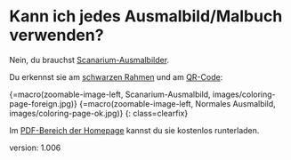 # Kann ich jedes Ausmalbild/Malbuch verwenden?

Nein, du brauchst [Scanarium-Ausmalbilder](#scanarium-coloring-pages).

Du erkennst sie am [schwarzen Rahmen](#rectangle) und am [QR-Code](#qr-code):

{=macro(zoomable-image-left, Scanarium-Ausmalbild, images/coloring-page-foreign.jpg)}
{=macro(zoomable-image-left, Normales Ausmalbild, images/coloring-page-ok.jpg)}
{: class=clearfix}

Im [PDF-Bereich der Homepage](https://scanarium.com/#pdfs) kannst du sie kostenlos runterladen.


version: 1.006
